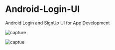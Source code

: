 # Android-Login-UI
Android Login and SignUp UI for App Development

![capture](https://user-images.githubusercontent.com/37541022/52106034-17fbec00-2617-11e9-9ed4-8d8f6e72a28e.PNG)





![captue](https://user-images.githubusercontent.com/37541022/52106062-3f52b900-2617-11e9-8780-58d7e854764b.PNG)

